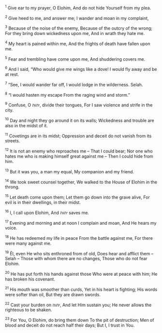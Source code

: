 <sup>1</sup> Give ear to my prayer, O Elohim, And do not hide Yourself from my plea.

<sup>2</sup> Give heed to me, and answer me; I wander and moan in my complaint,

<sup>3</sup> Because of the noise of the enemy, Because of the outcry of the wrong; For they bring down wickedness upon me, And in wrath they hate me.

<sup>4</sup> My heart is pained within me, And the frights of death have fallen upon me.

<sup>5</sup> Fear and trembling have come upon me, And shuddering covers me.

<sup>6</sup> And I said, “Who would give me wings like a dove! I would fly away and be at rest.

<sup>7</sup> “See, I would wander far off, I would lodge in the wilderness. Selah.

<sup>8</sup> “I would hasten my escape From the raging wind and storm.”

<sup>9</sup> Confuse, O יהוה, divide their tongues, For I saw violence and strife in the city.

<sup>10</sup> Day and night they go around it on its walls; Wickedness and trouble are also in the midst of it.

<sup>11</sup> Covetings are in its midst; Oppression and deceit do not vanish from its streets.

<sup>12</sup> It is not an enemy who reproaches me – That I could bear; Nor one who hates me who is making himself great against me – Then I could hide from him.

<sup>13</sup> But it was you, a man my equal, My companion and my friend.

<sup>14</sup> We took sweet counsel together, We walked to the House of Elohim in the throng.

<sup>15</sup> Let death come upon them; Let them go down into the grave alive, For evil is in their dwellings, in their midst.

<sup>16</sup> I, I call upon Elohim, And יהוה saves me.

<sup>17</sup> Evening and morning and at noon I complain and moan, And He hears my voice.

<sup>18</sup> He has redeemed my life in peace From the battle against me, For there were many against me.

<sup>19</sup> Ĕl, even He who sits enthroned from of old, Does hear and afflict them – Selah – Those with whom there are no changes, Those who do not fear Elohim.

<sup>20</sup> He has put forth his hands against those Who were at peace with him; He has broken his covenant.

<sup>21</sup> His mouth was smoother than curds, Yet in his heart is fighting; His words were softer than oil, But they are drawn swords.

<sup>22</sup> Cast your burden on יהוה, And let Him sustain you; He never allows the righteous to be shaken.

<sup>23</sup> For You, O Elohim, do bring them down To the pit of destruction; Men of blood and deceit do not reach half their days; But I, I trust in You.

